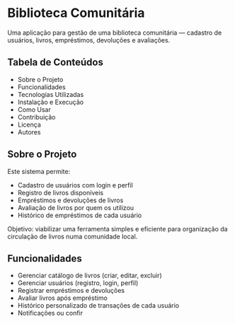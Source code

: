 # Biblioteca Comunitária

Uma aplicação para gestão de uma biblioteca comunitária — cadastro de usuários, livros, empréstimos, devoluções e avaliações.

## Tabela de Conteúdos

- Sobre o Projeto
- Funcionalidades
- Tecnologias Utilizadas
- Instalação e Execução
- Como Usar
- Contribuição
- Licença
- Autores

## Sobre o Projeto

Este sistema permite:

- Cadastro de usuários com login e perfil
- Registro de livros disponíveis
- Empréstimos e devoluções de livros
- Avaliação de livros por quem os utilizou
- Histórico de empréstimos de cada usuário

Objetivo: viabilizar uma ferramenta simples e eficiente para organização da circulação de livros numa comunidade local.

## Funcionalidades

- Gerenciar catálogo de livros (criar, editar, excluir)
- Gerenciar usuários (registro, login, perfil)
- Registrar empréstimos e devoluções
- Avaliar livros após empréstimo
- Histórico personalizado de transações de cada usuário
- Notificações ou confir
